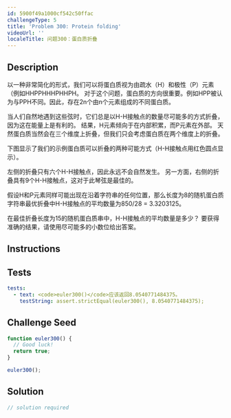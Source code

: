 ```yaml
---
id: 5900f49a1000cf542c50ffac
challengeType: 5
title: 'Problem 300: Protein folding'
videoUrl: ''
localeTitle: 问题300：蛋白质折叠
---
```


## Description
<section id="description">
以一种非常简化的形式，我们可以将蛋白质视为由疏水（H）和极性（P）元素（例如HHPPHHHPHHPH。
对于这个问题，蛋白质的方向很重要。例如HPP被认为与PPH不同。因此，存在2n个由n个元素组成的不同蛋白质。

当人们自然地遇到这些弦时，它们总是以H-H接触点的数量尽可能多的方式折叠，因为这在能量上是有利的。
结果，H元素倾向于在内部积累，而P元素在外部。
天然蛋白质当然会在三个维度上折叠，但我们只会考虑蛋白质在两个维度上的折叠。

下图显示了我们的示例蛋白质可以折叠的两种可能方式（H-H接触点用红色圆点显示）。



左侧的折叠只有六个H-H接触点，因此永远不会自然发生。
另一方面，右侧的折叠具有9个H-H接触点，这对于此琴弦是最佳的。

假设H和P元素同样可能出现在沿着字符串的任何位置，那么长度为8的随机蛋白质字符串最优折叠中H-H接触点的平均数量为850/28 = 3.3203125。

在最佳折叠长度为15的随机蛋白质串中，H-H接触点的平均数量是多少？
要获得准确的结果，请使用尽可能多的小数位给出答案。
</section>

## Instructions
<section id="instructions">
</section>

## Tests
<section id='tests'>

```yml
tests:
  - text: <code>euler300()</code>应该返回8.0540771484375。
    testString: assert.strictEqual(euler300(), 8.0540771484375);

```

</section>

## Challenge Seed
<section id='challengeSeed'>

<div id='js-seed'>

```js
function euler300() {
  // Good luck!
  return true;
}

euler300();

```

</div>



</section>

## Solution
<section id='solution'>

```js
// solution required
```
</section>
